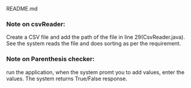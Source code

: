 README.md
### Note on csvReader: 
Create a CSV file and add the path of the file in line 29(CsvReader.java). See the system reads the file and does sorting as per the requirement.
### Note on Parenthesis checker: 
run the application, when the system promt you to add values, enter the values. The system returns True/False response.
